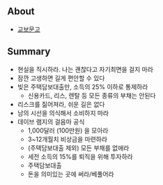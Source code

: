 
## About

- [교보문고](https://product.kyobobook.co.kr/detail/S000001461178)

## Summary

- 현실을 직시하라. 나는 괜찮다고 자기최면을 걸지 마라
- 잠깐 고생하면 길게 편안할 수 있다
- 빚은 주택담보대출만, 소득의 25% 이하로 통제하라
	- 신용카드, 리스, 렌탈 등 모든 종류의 부채는 안된다
- 리스크를 짊어져라, 쉬운 길은 없다
- 남의 시선을 의식해서 소비하지 마라
- 데이브 램지의 걸음마 공식
	- 1,000달러 (100만원) 을 모아라
	- 3~12개월치 비상금을 마련하라
	- (주택담보대출 제외) 모든 부채를 없애라
	- 세전 소득의 15%를 퇴직을 위해 투자하라
	- 주택담보대출
	- 돈을 의미있는 곳에 써라/베풀어라
